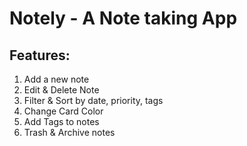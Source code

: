 # Notely - A Note taking App

## Features:
1. Add a new note
2. Edit & Delete Note
3. Filter & Sort by date, priority, tags
4. Change Card Color
5. Add Tags to notes
6. Trash & Archive notes